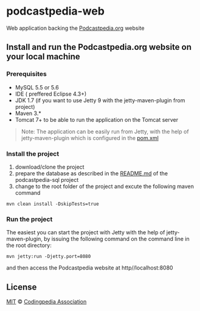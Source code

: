 podcastpedia-web
================

Web application backing the [Podcastpedia.org](http://www.podcastpedia.org) website

## Install and run the Podcastpedia.org website on your local machine

### Prerequisites
* MySQL 5.5 or 5.6 
* IDE ( preffered Eclipse 4.3+) 
* JDK 1.7 (if you want to use Jetty 9 with the jetty-maven-plugin from project)
* Maven 3.*
* Tomcat 7+ to be able to run the application on the Tomcat server

> Note: The application can be easily run from Jetty, with the help of jetty-maven-plugin which is configured in the [pom.xml](https://github.com/podcastpedia/podcastpedia-web/blob/master/pom.xml)

### Install the project
1. download/clone the project 
2. prepare the database as described in the [README.md](https://github.com/podcastpedia/podcastpedia-sql) of the podcastpedia-sql project
3. change to the root folder of the project and excute the following maven command 

```
mvn clean install -DskipTests=true
```

### Run the project
The easiest you can start the project with Jetty with the help of jetty-maven-plugin, by issuing the following command on the command line in the root directory:

```
mvn jetty:run -Djetty.port=8080
```
and then access the Podcastpedia website at http//localhost:8080

## License

[MIT](https://github.com/podcastpedia/podcastpedia-web/blob/master/LICENSE.txt) &copy; [Codingpedia Association](http://www.codingpedia.org/about-us/)
